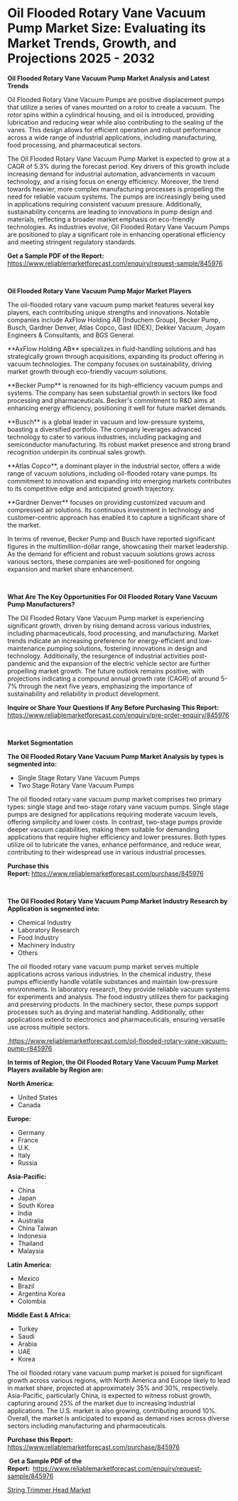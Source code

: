 <p><h1>Oil Flooded Rotary Vane Vacuum Pump Market Size: Evaluating its Market Trends, Growth, and Projections 2025 - 2032</h1></p><p><strong>Oil Flooded Rotary Vane Vacuum Pump Market Analysis and Latest Trends</strong></p>
<p><p>Oil Flooded Rotary Vane Vacuum Pumps are positive displacement pumps that utilize a series of vanes mounted on a rotor to create a vacuum. The rotor spins within a cylindrical housing, and oil is introduced, providing lubrication and reducing wear while also contributing to the sealing of the vanes. This design allows for efficient operation and robust performance across a wide range of industrial applications, including manufacturing, food processing, and pharmaceutical sectors.</p><p>The Oil Flooded Rotary Vane Vacuum Pump Market is expected to grow at a CAGR of 5.3% during the forecast period. Key drivers of this growth include increasing demand for industrial automation, advancements in vacuum technology, and a rising focus on energy efficiency. Moreover, the trend towards heavier, more complex manufacturing processes is propelling the need for reliable vacuum systems. The pumps are increasingly being used in applications requiring consistent vacuum pressure. Additionally, sustainability concerns are leading to innovations in pump design and materials, reflecting a broader market emphasis on eco-friendly technologies. As industries evolve, Oil Flooded Rotary Vane Vacuum Pumps are positioned to play a significant role in enhancing operational efficiency and meeting stringent regulatory standards.</p></p>
<p><strong>Get a Sample PDF of the Report:&nbsp;</strong> <a href="https://www.reliablemarketforecast.com/enquiry/request-sample/845976?utm_campaign=2485&utm_medium=2&utm_source=Github&utm_content=ia&utm_term=20022025&utm_id=oil-flooded-rotary-vane-vacuum-pump">https://www.reliablemarketforecast.com/enquiry/request-sample/845976</a></p>
<p>&nbsp;</p>
<p><strong>Oil Flooded Rotary Vane Vacuum Pump Major Market Players</strong></p>
<p><p>The oil-flooded rotary vane vacuum pump market features several key players, each contributing unique strengths and innovations. Notable companies include AxFlow Holding AB (Induchem Group), Becker Pump, Busch, Gardner Denver, Atlas Copco, Gast (IDEX), Dekker Vacuum, Joyam Engineers & Consultants, and BGS General.</p><p>**AxFlow Holding AB** specializes in fluid-handling solutions and has strategically grown through acquisitions, expanding its product offering in vacuum technologies. The company focuses on sustainability, driving market growth through eco-friendly vacuum solutions.</p><p>**Becker Pump** is renowned for its high-efficiency vacuum pumps and systems. The company has seen substantial growth in sectors like food processing and pharmaceuticals. Becker's commitment to R&D aims at enhancing energy efficiency, positioning it well for future market demands.</p><p>**Busch** is a global leader in vacuum and low-pressure systems, boasting a diversified portfolio. The company leverages advanced technology to cater to various industries, including packaging and semiconductor manufacturing. Its robust market presence and strong brand recognition underpin its continual sales growth.</p><p>**Atlas Copco**, a dominant player in the industrial sector, offers a wide range of vacuum solutions, including oil-flooded rotary vane pumps. Its commitment to innovation and expanding into emerging markets contributes to its competitive edge and anticipated growth trajectory.</p><p>**Gardner Denver** focuses on providing customized vacuum and compressed air solutions. Its continuous investment in technology and customer-centric approach has enabled it to capture a significant share of the market.</p><p>In terms of revenue, Becker Pump and Busch have reported significant figures in the multimillion-dollar range, showcasing their market leadership. As the demand for efficient and robust vacuum solutions grows across various sectors, these companies are well-positioned for ongoing expansion and market share enhancement.</p></p>
<p>&nbsp;</p>
<p><strong>What Are The Key Opportunities For Oil Flooded Rotary Vane Vacuum Pump Manufacturers?</strong></p>
<p><p>The Oil Flooded Rotary Vane Vacuum Pump market is experiencing significant growth, driven by rising demand across various industries, including pharmaceuticals, food processing, and manufacturing. Market trends indicate an increasing preference for energy-efficient and low-maintenance pumping solutions, fostering innovations in design and technology. Additionally, the resurgence of industrial activities post-pandemic and the expansion of the electric vehicle sector are further propelling market growth. The future outlook remains positive, with projections indicating a compound annual growth rate (CAGR) of around 5-7% through the next five years, emphasizing the importance of sustainability and reliability in product development.</p></p>
<p><strong>Inquire or Share Your Questions If Any Before Purchasing This Report:</strong> <a href="https://www.reliablemarketforecast.com/enquiry/pre-order-enquiry/845976?utm_campaign=2485&utm_medium=2&utm_source=Github&utm_content=ia&utm_term=20022025&utm_id=oil-flooded-rotary-vane-vacuum-pump">https://www.reliablemarketforecast.com/enquiry/pre-order-enquiry/845976</a></p>
<p>&nbsp;</p>
<p><strong>Market Segmentation</strong></p>
<p><strong>The Oil Flooded Rotary Vane Vacuum Pump Market Analysis by types is segmented into:</strong></p>
<p><ul><li>Single Stage Rotary Vane Vacuum Pumps</li><li>Two Stage Rotary Vane Vacuum Pumps</li></ul></p>
<p><p>The oil flooded rotary vane vacuum pump market comprises two primary types: single stage and two-stage rotary vane vacuum pumps. Single stage pumps are designed for applications requiring moderate vacuum levels, offering simplicity and lower costs. In contrast, two-stage pumps provide deeper vacuum capabilities, making them suitable for demanding applications that require higher efficiency and lower pressures. Both types utilize oil to lubricate the vanes, enhance performance, and reduce wear, contributing to their widespread use in various industrial processes.</p></p>
<p><strong>Purchase this Report:&nbsp;</strong><a href="https://www.reliablemarketforecast.com/purchase/845976?utm_campaign=2485&utm_medium=2&utm_source=Github&utm_content=ia&utm_term=20022025&utm_id=oil-flooded-rotary-vane-vacuum-pump">https://www.reliablemarketforecast.com/purchase/845976</a></p>
<p>&nbsp;</p>
<p><strong>The Oil Flooded Rotary Vane Vacuum Pump Market Industry Research by Application is segmented into:</strong></p>
<p><ul><li>Chemical Industry</li><li>Laboratory Research</li><li>Food Industry</li><li>Machinery Industry</li><li>Others</li></ul></p>
<p><p>The oil flooded rotary vane vacuum pump market serves multiple applications across various industries. In the chemical industry, these pumps efficiently handle volatile substances and maintain low-pressure environments. In laboratory research, they provide reliable vacuum systems for experiments and analysis. The food industry utilizes them for packaging and preserving products. In the machinery sector, these pumps support processes such as drying and material handling. Additionally, other applications extend to electronics and pharmaceuticals, ensuring versatile use across multiple sectors.</p></p>
<p><a href="https://www.reliablemarketforecast.com/oil-flooded-rotary-vane-vacuum-pump-r845976?utm_campaign=2485&utm_medium=2&utm_source=Github&utm_content=ia&utm_term=20022025&utm_id=oil-flooded-rotary-vane-vacuum-pump">&nbsp;https://www.reliablemarketforecast.com/oil-flooded-rotary-vane-vacuum-pump-r845976</a></p>
<p><strong>In terms of Region, the Oil Flooded Rotary Vane Vacuum Pump Market Players available by Region are:</strong></p>
<p>
    <p> <strong> North America: </strong>
        <ul>
            <li>United States</li>
            <li>Canada</li>
        </ul>
        </p> 
    <p> <strong> Europe: </strong>
        <ul>
            <li>Germany</li>
            <li>France</li>
            <li>U.K.</li>
            <li>Italy</li>
            <li>Russia</li>
        </ul>
        </p> 
    <p> <strong> Asia-Pacific: </strong>
        <ul>
            <li>China</li>
            <li>Japan</li>
            <li>South Korea</li>
            <li>India</li>
            <li>Australia</li>
            <li>China Taiwan</li>
            <li>Indonesia</li>
            <li>Thailand</li>
            <li>Malaysia</li>
        </ul>
        </p> 
    <p> <strong> Latin America: </strong>
        <ul>
            <li>Mexico</li>
            <li>Brazil</li>
            <li>Argentina Korea</li>
            <li>Colombia</li>
        </ul>
        </p> 
    <p> <strong> Middle East & Africa: </strong>
        <ul>
            <li>Turkey</li>
            <li>Saudi</li>
            <li>Arabia</li>
            <li>UAE</li>
            <li>Korea</li>
        </ul>
    </p>
    </p>
<p><p>The oil flooded rotary vane vacuum pump market is poised for significant growth across various regions, with North America and Europe likely to lead in market share, projected at approximately 35% and 30%, respectively. Asia-Pacific, particularly China, is expected to witness robust growth, capturing around 25% of the market due to increasing industrial applications. The U.S. market is also growing, contributing around 10%. Overall, the market is anticipated to expand as demand rises across diverse sectors including manufacturing and pharmaceuticals.</p></p>
<p><strong>Purchase this Report: </strong><a href="https://www.reliablemarketforecast.com/purchase/845976?utm_campaign=2485&utm_medium=2&utm_source=Github&utm_content=ia&utm_term=20022025&utm_id=oil-flooded-rotary-vane-vacuum-pump">https://www.reliablemarketforecast.com/purchase/845976</a></p>
<p>&nbsp;<strong>Get a Sample PDF of the Report:&nbsp;&nbsp;</strong><a href="https://www.reliablemarketforecast.com/enquiry/request-sample/845976?utm_campaign=2485&utm_medium=2&utm_source=Github&utm_content=ia&utm_term=20022025&utm_id=oil-flooded-rotary-vane-vacuum-pump">https://www.reliablemarketforecast.com/enquiry/request-sample/845976</a></p>
<p><strong></strong></p>
<p><p><a href="https://github.com/mathastilley812967/Market-Research-Report-List-1/blob/main/string-trimmer-head-market.md?utm_campaign=2485&utm_medium=2&utm_source=Github&utm_content=ia&utm_term=20022025&utm_id=oil-flooded-rotary-vane-vacuum-pump">String Trimmer Head Market</a></p></p>